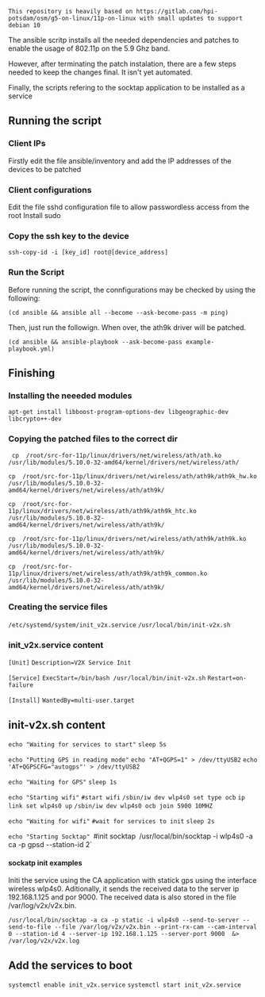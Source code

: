 ` This repository is heavily based on https://gitlab.com/hpi-potsdam/osm/g5-on-linux/11p-on-linux with small updates to support debian 10 `


The ansible scritp installs all the needed dependencies and patches to enable the usage of 802.11p on the 5.9 Ghz band.

However, after terminating the patch instalation, there are a few steps needed to keep the changes final. It isn't yet automated.

Finally, the scripts refering to the socktap application to be installed as a service

## Running the script

### Client IPs

Firstly edit the file ansible/inventory and add the IP addresses of the devices to be patched

### Client configurations

Edit the file sshd configuration file to allow passwordless access from the root
Install sudo

### Copy the ssh key to the device

`ssh-copy-id -i [key_id] root@[device_address]`

### Run the Script

Before running the script, the connfigurations may be checked by using the following:

`(cd ansible && ansible all --become --ask-become-pass -m ping)`

Then, just run the followign. When over, the ath9k driver will be patched.

`(cd ansible && ansible-playbook --ask-become-pass example-playbook.yml)`

## Finishing

### Installing the neeeded modules

`apt-get install libboost-program-options-dev libgeographic-dev libcrypto++-dev`

### Copying the patched files to the correct dir

`
cp  /root/src-for-11p/linux/drivers/net/wireless/ath/ath.ko /usr/lib/modules/5.10.0-32-amd64/kernel/drivers/net/wireless/ath/`

`cp  /root/src-for-11p/linux/drivers/net/wireless/ath/ath9k/ath9k_hw.ko /usr/lib/modules/5.10.0-32-amd64/kernel/drivers/net/wireless/ath/ath9k/`

`cp  /root/src-for-11p/linux/drivers/net/wireless/ath/ath9k/ath9k_htc.ko /usr/lib/modules/5.10.0-32-amd64/kernel/drivers/net/wireless/ath/ath9k/ `

`cp  /root/src-for-11p/linux/drivers/net/wireless/ath/ath9k/ath9k.ko /usr/lib/modules/5.10.0-32-amd64/kernel/drivers/net/wireless/ath/ath9k/`

`cp  /root/src-for-11p/linux/drivers/net/wireless/ath/ath9k/ath9k_common.ko /usr/lib/modules/5.10.0-32-amd64/kernel/drivers/net/wireless/ath/ath9k/`

### Creating the service files

`/etc/systemd/system/init_v2x.service`
`/usr/local/bin/init-v2x.sh`

### init_v2x.service content

`[Unit]`
`Description=V2X Service Init`

`[Service]`
`ExecStart=/bin/bash /usr/local/bin/init-v2x.sh`
`Restart=on-failure`

`[Install]`
`WantedBy=multi-user.target`

## init-v2x.sh content



`echo "Waiting for services to start"`
`sleep 5s`

`echo "Putting GPS in reading mode"`
`echo "AT+QGPS=1" > /dev/ttyUSB2`
`echo 'AT+QGPSCFG="autogps"' > /dev/ttyUSB2`

`echo "Waiting for GPS"`
`sleep 1s`

`echo "Starting wifi"`
`#start wifi`
`/sbin/iw dev wlp4s0 set type ocb`
`ip link set wlp4s0 up`
`/sbin/iw dev wlp4s0 ocb join 5900 10MHZ`

`echo "Waiting for wifi"`
`#wait for services to init`
`sleep 2s`


`echo "Starting Socktap"
`#init socktap`
`/usr/local/bin/socktap -i wlp4s0 -a ca -p gpsd --station-id 2`

#### sockatp init examples

Initi the service using the CA application with statick gps using the interface wireless wlp4s0. Aditionally, it sends the received data to the server ip 192.168.1.125 and por 9000. The received data is also stored in the file /var/log/v2x/v2x.bin. 

`/usr/local/bin/socktap -a ca -p static -i wlp4s0 --send-to-server --send-to-file --file /var/log/v2x/v2x.bin --print-rx-cam --cam-interval 0 --station-id 4 --server-ip 192.168.1.125 --server-port 9000  &> /var/log/v2x/v2x.log`


## Add the services to boot

`systemctl enable init_v2x.service`
`systemctl start init_v2x.service`




